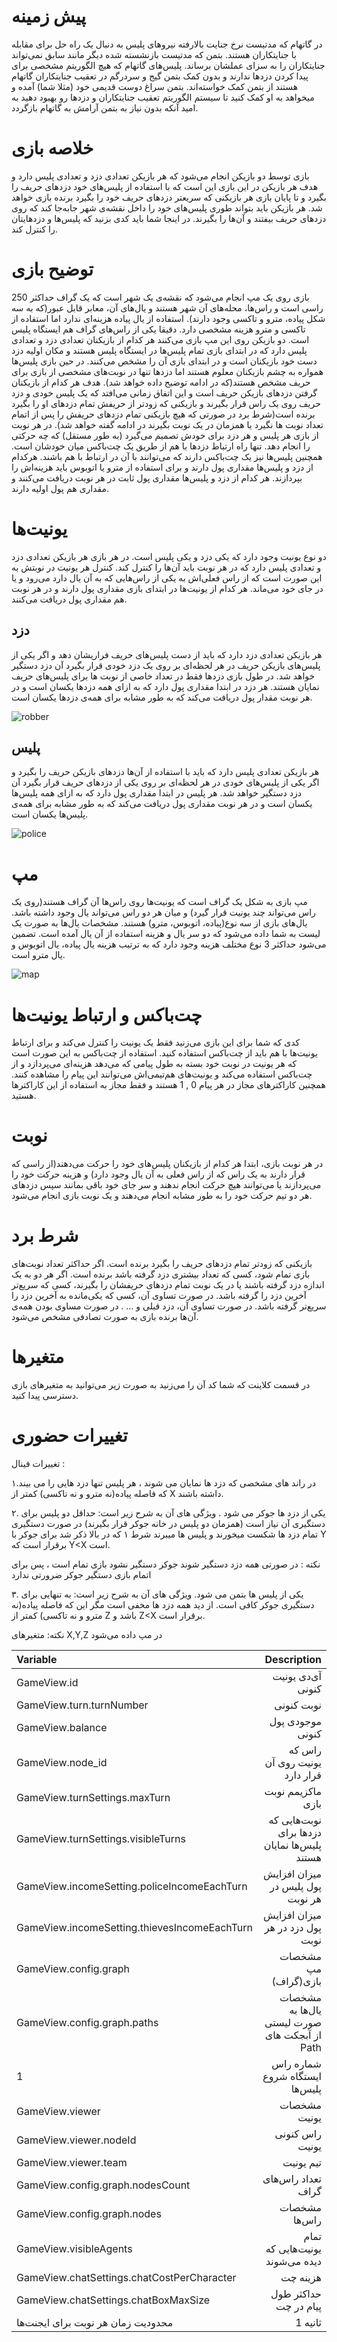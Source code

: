 # پیش زمینه
در گاتهام که مدتیست نرخ جنایت بالارفته نیروهای پلیس به دنبال یک راه حل برای مقابله با جنایتکاران هستند. بتمن که مدتیست بازنشسته شده دیگر مانند سابق نمی‌تواند جنایتکاران را به سزای عملشان برساند. پلیس‌های گاتهام که هیچ الگوریتم مشخصی برای پیدا کردن دزدها ندارند و بدون کمک بتمن گیج و سردرگم در تعقیب جنایتکاران گاتهام هستند از بتمن کمک خواسته‌اند. بتمن سراغ دوست قدیمی خود (مثلا شما) آمده و میخواهد به او کمک کنید تا سیستم الگوریتم تعقیب جنایتکاران و دزدها رو بهبود دهید به امید آنکه بدون نیاز به بتمن آرامش به گاتهام بازگردد.

# خلاصه بازی
بازی توسط دو بازیکن انجام می‌شود که هر بازیکن تعدادی دزد و تعدادی پلیس دارد و هدف هر بازیکن در این بازی این است که با استفاده از پلیس‌های خود دزدهای حریف را بگیرد و تا پایان بازی هر بازیکنی که سریعتر دزد‌های حریف خود را بگیرد برنده بازی خواهد شد. هر بازیکن باید بتواند طوری پلیس‌های خود را داخل نقشه‌ی شهر جابه‌جا کند که روی دزد‌های حریف بیفتند و آن‌ها را بگیرند. در اینجا شما باید کدی بزنید که پلیس‌ها و دزد‌هایتان را کنترل کند.

# توضیح بازی
بازی روی یک مپ انجام می‌شود که نقشه‌ی یک شهر است که یک گراف حداکثر 250 راسی است و راس‌ها، محله‌های آن شهر هستند و یال‌های آن، معابر قابل عبور(که به سه شکل پیاده، مترو و تاکسی وجود دارند). استفاده از یال پیاده هزینه‌ای ندارد اما استفاده از تاکسی و مترو هزینه مشخصی دارد. دقیقا یکی از راس‌های گراف هم ایستگاه پلیس است. دو بازیکن روی این مپ بازی می‌کنند هر کدام از بازیکنان تعدادی دزد و تعدادی پلیس دارد که در ابتدای بازی تمام پلیس‌ها در ایستگاه پلیس هستند و مکان اولیه دزد دست خود بازیکنان است و در ابتدای بازی آن را مشخص می‌کنند. در حین بازی پلیس‌ها همواره به چشم بازیکنان معلوم هستند اما دزد‌ها تنها در نوبت‌های مشخصی از بازی برای حریف مشخص هستند(که در ادامه توضیح داده خواهد شد). هدف هر کدام از بازیکنان گرفتن دزدهای بازیکن حریف است و این اتفاق زمانی می‌افتد که یک پلیس خودی و دزد حریف روی یک راس قرار بگیرند و بازیکنی که زودتر از حریفش تمام دزدهای او را بگیرد برنده است(شرط برد در صورتی که هیچ بازیکنی تمام دزدهای حریفش را پس از اتمام تعداد نوبت ها نگیرد یا همزمان در یک نوبت بگیرند در ادامه گفته خواهد شد). در هر نوبت از بازی هر پلیس و هر دزد برای خودش تصمیم می‌گیرد (به طور مستقل) که چه حرکتی را انجام دهد. تنها راه ارتباط دزدها با هم از طریق یک چت‌باکس میان خودشان است. همچنین پلیس‌ها نیز یک چت‌باکس دارند که می‌توانند با آن در ارتباط با هم باشند. هرکدام از دزد‌ و پلیس‌ها مقداری پول دارند و برای استفاده از مترو یا اتوبوس باید هزینه‌اش را بپردازند. هر کدام از دزد و پلیس‌ها مقداری پول ثابت در هر نوبت دریافت می‌کنند و مقداری هم پول اولیه دارند.

# یونیت‌ها
دو نوع یونیت وجود دارد که یکی دزد و یکی پلیس است. در هر بازی هر بازیکن تعدادی دزد و  تعدادی پلیس دارد که در هر نوبت باید آن‌ها را کنترل کند. کنترل هر یونیت در نوبتش به این صورت است که از راس فعلی‌اش به یکی از راس‌هایی که به آن یال دارد می‌رود و یا در جای خود می‌ماند. هر کدام از یونیت‌ها در ابتدای بازی مقداری پول دارند و در هر نوبت هم مقداری پول دریافت می‌کنند.

## دزد
هر بازیکن تعدادی دزد دارد که باید از دست پلیس‌های حریف فراریشان دهد و اگر یکی از پلیس‌های بازیکن حریف در هر لحظه‌ای بر روی یک دزد خودی قرار بگیرد آن دزد دستگیر خواهد شد.
در طول بازی دزدها فقط در تعداد خاصی از نوبت ها برای پلیس‌های حریف نمایان هستند.
هر دزد در ابتدا مقداری پول دارد که به ازای همه دزدها یکسان است و در هر نوبت مقدار پول دریافت می‌کند که به طور مشابه برای همه‌ی دزدها یکسان است.

![robber](https://github.com/SharifAIChallenge/AIC22-Doc/blob/main/images/robber.jpg?raw=true)

## پلیس
هر بازیکن تعدادی پلیس دارد که باید با استفاده از آن‌ها دزدهای بازیکن حریف را بگیرد و اگر یکی از پلیس‌های خودی در هر لحظه‌ای بر روی یکی از دزدهای حریف قرار بگیرد آن دزد دستگیر خواهد شد.
هر پلیس در ابتدا مقداری پول دارد که به ازای همه پلیس‌ها یکسان است و در هر نوبت مقداری پول دریافت می‌کند که به طور مشابه برای همه‌ی پلیس‌ها یکسان است.

![police](https://github.com/SharifAIChallenge/AIC22-Doc/blob/main/images/police.jpg?raw=true)


# مپ
مپ بازی به شکل یک گراف است که یونیت‌ها روی راس‌ها آن گراف هستند(روی یک راس می‌تواند چند یونیت قرار گیرد) و میان هر دو راس می‌تواند یال وجود داشته باشد. یال‌های بازی از سه نوع(پیاده، اتوبوس، مترو) هستند. مشخصات یال‌ها به صورت یک لیست به شما داده می‌شود که دو سر یال و هزینه استفاده از آن یال آمده است. تضمین می‌شود حداکثر 3 نوع مختلف هزینه وجود دارد که به ترتیب هزینه یال پیاده، یال اتوبوس و یال مترو است.

![map](https://github.com/SharifAIChallenge/AIC22-Doc/blob/main/images/map.jpg?raw=true)


# چت‌باکس و ارتباط یونیت‌ها
کدی که شما برای این بازی می‌زنید فقط یک یونیت را کنترل می‌کند و برای ارتباط یونیت‌ها با هم باید از چت‌باکس استفاده کنید. استفاده از چت‌باکس به این صورت است که هر یونیت در نوبت خود بسته به طول پیامی که می‌دهد هزینه‌ای می‌پردازد و از چت‌باکس استفاده می‌کند و یونیت‌های هم‌تیمی‌اش می‌توانند این پیام را مشاهده کنند. همچنین کاراکترهای مجاز در هر پیام 0 , 1 هستند و فقط مجاز به استفاده از این کاراکترها هستید.

# نوبت
در هر نوبت بازی،  ابتدا هر کدام از بازیکنان پلیس‌های خود را حرکت می‌دهند(از راسی که قرار دارند به یک راس که از راس فعلی به آن یال وجود دارد) و هزینه حرکت خود را می‌پردازند یا می‌توانند هیچ حرکت انجام ندهند و سر جای خود باقی بمانند سپس دزد‌های هر دو تیم حرکت خود را به طور مشابه انجام می‌دهند و یک نوبت بازی انجام می‌شود.

# شرط برد
بازیکنی که زودتر تمام دزدهای حریف را بگیرد برنده است. اگر حداکثر تعداد نوبت‌های بازی تمام شود، کسی که تعداد بیشتری دزد گرفته باشد برنده است. اگر هر دو به یک اندازه دزد گرفته باشند یا در یک نوبت تمام دزدهای حریفشان را بگیرند، کسی که سریع‌تر آخرین دزد را گرفته باشد. در صورت تساوی آن، کسی که یکی‌مانده به آخرین دزد را سریع‌تر گرفته باشد. در صورت تساوی آن، دزد قبلی و … . در صورت مساوی بودن همه‌ی آن‌ها برنده بازی به صورت تصادفی مشخص می‌شود.

# متغیرها
در قسمت کلاینت که شما کد آن را می‌زنید به صورت زیر می‌توانید به متغیرهای بازی دسترسی پیدا کنید.

# تغییرات حضوری
تغییرات فینال :

۱.در راند های مشخصی که دزد ها نمایان می شوند ، هر پلیس تنها دزد هایی را می بیند که فاصله پیاده(نه مترو و نه تاکسی) کمتر از X داشته باشند. 

۲. یکی از دزد ها جوکر می شود . ویژگی های آن به شرح زیر است: 
حداقل دو پلیس برای دستگیری آن نیاز است (همزمان دو پلیس در خانه جوکر قرار بگیرند)
در صورت دستگیری تمام دزد ها شکست میخورند و پلیس ها میبرند
شرط ۱ که در بالا ذکر شد برای جوکر با Y برقرار است که Y<X است.

نکته : در صورتی همه دزد دستگیر شوند جوکر دستگیر نشود بازی تمام است ، پس برای اتمام بازی دستگیر جوکر ضرورتی ندارد 

۳. یکی از پلیس ها بتمن می شود. ویژگی های آن به شرح زیر است:
به تنهایی برای دستگیری جوکر کافی است.
از دید همه دزد ها مخفی است مگر این که فاصله پیاده(نه مترو و نه تاکسی) کمتر از Z باشد و Z<X برقرار است.

نکته: متغیرهای X,Y,Z در مپ داده می‌شود

| **Variable** |  **Description**  |
|:-------------|--------------------------:|
|GameView.id |  آی‌دی یونیت کنونی |
|GameView.turn.turnNumber |  نوبت کنونی|
|GameView.balance |  موجودی پول کنونی|
|GameView.node_id |  راس که یونیت روی آن قرار دارد     |
|GameView.turnSettings.maxTurn |  ماکزیمم نوبت بازی            |
|GameView.turnSettings.visibleTurns |  نوبت‌هایی که دزدها برای پلیس‌ها نمایان هستند |
|GameView.incomeSetting.policeIncomeEachTurn |  میزان افزایش پول پلیس در هر نوبت   |
|GameView.incomeSetting.thievesIncomeEachTurn |  میزان افزایش پول دزد در هر نوبت |
|GameView.config.graph |  مشخصات مپ بازی(گراف)  |
|GameView.config.graph.paths |  مشخصات یال‌ها به صورت لیستی از آبجکت های Path  |
|1 |  شماره راس ایستگاه شروع پلیس‌ها  |
|GameView.viewer |  مشخصات یونیت            |
|GameView.viewer.nodeId |  راس کنونی یونیت     |
|GameView.viewer.team |  تیم یونیت       |
|GameView.config.graph.nodesCount |  تعداد راس‌های گراف  |
|GameView.config.graph.nodes |  مشخصات راس‌ها       |
|GameView.visibleAgents |  تمام یونیت‌هایی که دیده می‌شوند   |
|GameView.chatSettings.chatCostPerCharacter |  هزینه چت |
|GameView.chatSettings.chatBoxMaxSize |  حداکثر طول پیام در چت|
|محدودیت زمان هر نوبت برای ایجنت‌ها |  1 ثانیه|
